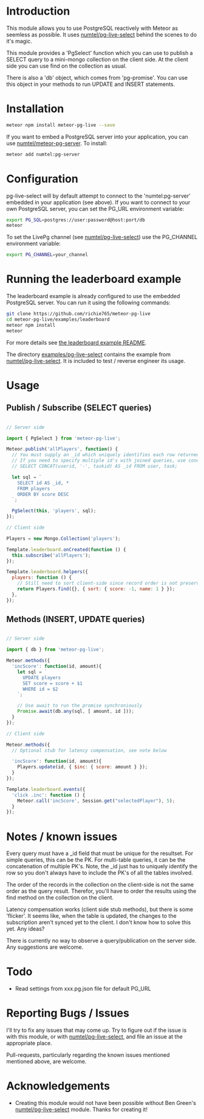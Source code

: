 # Introduction
This module allows you to use PostgreSQL reactively with Meteor as seemless
as possible. It uses [numtel/pg-live-select](https://github.com/numtel/pg-live-select)
behind the scenes to do it's magic.

This module provides a 'PgSelect' function which you can use to publish
a SELECT query to a mini-mongo collection on the client side. At the client
side you can use find on the collection as usual.

There is also a 'db' object, which comes from 'pg-promise'. You can use this
object in your methods to run UPDATE and INSERT statements.

# Installation

```bash
meteor npm install meteor-pg-live --save
```

If you want to embed a PostgreSQL server into your application, you can use
[numtel/meteor-pg-server](https://github.com/numtel/meteor-pg-server). To
install:

```bash
meteor add numtel:pg-server
```

# Configuration

pg-live-select will by default attempt to connect to the 'numtel:pg-server'
embedded in your application (see above). If you want to connect to your own
PostgreSQL server, you can set the PG_URL environment variable:

```bash
export PG_SQL=postgres://user:password@host:port/db
meteor
```

To set the LivePg channel (see [numtel/pg-live-select](https://github.com/numtel/pg-live-select))
use the PG_CHANNEL environment variable:

```bash
export PG_CHANNEL=your_channel
```

# Running the leaderboard example
The leaderboard example is already configured to use the embedded
PostgreSQL server. You can run it using the following commands:

```bash
git clone https://github.com/richie765/meteor-pg-live
cd meteor-pg-live/examples/leaderboard
meteor npm install
meteor
```

For more details see [the leaderboard example README](https://github.com/richie765/meteor-pg-live/examples/leaderboard/).

The directory [examples/pg-live-select](https://github.com/richie765/meteor-pg-live/examples/pg-live-select) contains the example from [numtel/pg-live-select](https://github.com/numtel/pg-live-select). It is included to test / reverse engineer its usage.

# Usage

## Publish / Subscribe (SELECT queries)

```javascript

// Server side

import { PgSelect } from 'meteor-pg-live';

Meteor.publish('allPlayers', function() {
  // You must supply an _id which uniquely identifies each row returned
  // If you need to specify multiple id's with joined queries, use concat:
  // SELECT CONCAT(userid, '-', taskid) AS _id FROM user, task;

  let sql = `
    SELECT id AS _id, *
    FROM players
    ORDER BY score DESC
  `;

  PgSelect(this, 'players', sql);
});

// Client side

Players = new Mongo.Collection('players');

Template.leaderboard.onCreated(function () {
  this.subscribe('allPlayers');
});

Template.leaderboard.helpers({
  players: function () {
    // Still need to sort client-side since record order is not preserved
    return Players.find({}, { sort: { score: -1, name: 1 } });
  },
});
```

## Methods (INSERT, UPDATE queries)

```javascript

// Server side

import { db } from 'meteor-pg-live';

Meteor.methods({
  'incScore': function(id, amount){
    let sql = `
      UPDATE players
      SET score = score + $1
      WHERE id = $2
    `;

    // Use await to run the promise synchroniously
    Promise.await(db.any(sql, [ amount, id ]));
  }
});

// Client side

Meteor.methods({
  // Optional stub for latency compensation, see note below

  'incScore': function(id, amount){
    Players.update(id, { $inc: { score: amount } });    
  }
});

Template.leaderboard.events({
  'click .inc': function () {
    Meteor.call('incScore', Session.get("selectedPlayer"), 5);
  }
});
```

# Notes / known issues
Every query must have a \_id field that must be unique for the resultset.
For simple queries, this can be the PK. For multi-table queries, it can be
the concatenation of multiple PK's. Note, the \_id just has to uniquely
identify the row so you don't always have to include the PK's of all the
tables involved.

The order of the records in the collection on the client-side is not the same
order as the query result. Therefor, you'll have to order the results using
the find method on the collection on the client.

Latency compensation works (client side stub methods), but there is some
'flicker'. It seems like, when the table is updated, the changes to the
subscription aren't synced yet to the client. I don't know how to solve this
yet. Any ideas?

There is currently no way to observe a query/publication on the server side.
Any suggestions are welcome.

# Todo
* Read settings from xxx.pg.json file for default PG_URL

# Reporting Bugs / Issues
I'll try to fix any issues that may come up. Try to figure out if the issue
is with this module, or with [numtel/pg-live-select](https://github.com/numtel/pg-live-select),
and file an issue at the appropriate place.

Pull-requests, particularly regarding the known issues mentioned mentioned above,
are welcome.

# Acknowledgements
* Creating this module would not have been possible without Ben Green's
[numtel/pg-live-select](https://github.com/numtel/pg-live-select) module.
Thanks for creating it!
